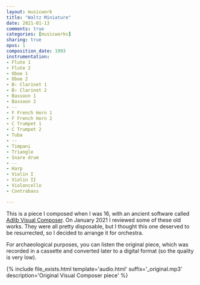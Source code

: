 ```yaml
---
layout: musicwork
title: "Waltz Miniature"
date: 2021-01-13
comments: true
categories: [musicworks]
sharing: true
opus: 1
composition_date: 1993
instrumentation:
- Flute 1
- Flute 2
- Oboe 1
- Oboe 2
- B♭ Clarinet 1
- B♭ Clarinet 2
- Bassoon 1
- Bassoon 2
- --
- F French Horn 1
- F French Horn 2
- C Trumpet 1
- C Trumpet 2
- Tuba
- --
- Timpani
- Triangle
- Snare drum
- --
- Harp
- Violin I
- Violin II
- Violoncello
- Contrabass

---
```

This is a piece I composed when I was 16, with an ancient software called [Adlib Visual Composer](https://archive.org/details/AdLibVisualComposerV1.51). On January 2021 I reviewed some of these old works. They were all pretty disposable, but I thought this one deserved to be resurrected, so I decided to arrange it for orchestra.

For archaeological purposes, you can listen the original piece, which was recorded in a cassette and converted later to a digital format (so the quality is very low).

{% include file_exists.html template='audio.html' suffix='_original.mp3' description='Original Visual Composer piece' %}
